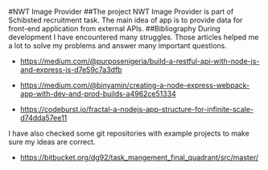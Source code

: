 #NWT Image Provider
##The project
NWT Image Provider is part of Schibsted recruitment task.
The main idea of app is to provide data for front-end application from external APIs.
##Bibliography
During development I have encountered many struggles. Those articles helped me a lot to solve my problems and answer many important questions.

* https://medium.com/@purposenigeria/build-a-restful-api-with-node-js-and-express-js-d7e59c7a3dfb

* https://medium.com/@binyamin/creating-a-node-express-webpack-app-with-dev-and-prod-builds-a4962ce51334

* https://codeburst.io/fractal-a-nodejs-app-structure-for-infinite-scale-d74dda57ee11

I have also checked some git repositories with example projects to make sure my ideas are correct.

* https://bitbucket.org/dg92/task_mangement_final_quadrant/src/master/
